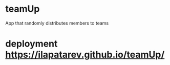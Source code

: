 # teamUp
App that randomly distributes members to teams

# deployment https://ilapatarev.github.io/teamUp/
